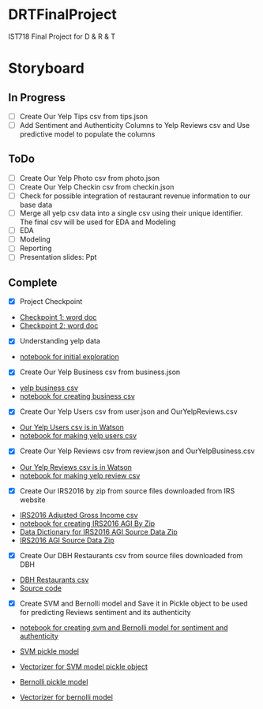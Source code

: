 # DRTFinalProject
IST718 Final Project for D &amp; R &amp; T
# Storyboard
## In Progress
- [ ] Create Our Yelp Tips csv from tips.json
- [ ] Add Sentiment and Authenticity Columns  to Yelp Reviews csv and Use predictive model to populate the columns

## ToDo
- [ ] Create Our Yelp Photo csv from photo.json
- [ ] Create Our Yelp Checkin csv from checkin.json
- [ ] Check for possible integration of restaurant revenue information to our base data
- [ ] Merge all yelp csv data into a single csv using their unique identifier. The final csv will  be used for EDA and Modeling
- [ ] EDA
- [ ] Modeling
- [ ] Reporting     
- [ ] Presentation slides: Ppt
## Complete
- [X] Project Checkpoint
* [Checkpoint 1: word doc](https://github.com/richpatanalytics/DRTFinalProject/blob/master/Paterson_.Week5ProjectCheckIn.docx)
* [Checkpoint 2: word doc](https://github.com/richpatanalytics/DRTFinalProject/blob/master/Paterson_.Week7ProjectCheckIn.docx)
       
- [x] Understanding yelp data
* [notebook for initial exploration](https://github.com/richpatanalytics/DRTFinalProject/blob/master/DescribeYelpData.ipynb)
      
- [x] Create Our Yelp Business csv from business.json
* [yelp business csv](https://github.com/richpatanalytics/DRTFinalProject/blob/master/ouryelpbusinesses.csv)
* [notebook for creating business csv](https://github.com/richpatanalytics/DRTFinalProject/blob/master/MakeOurYelpBusinesses.ipynb)
       
- [x] Create Our Yelp Users csv from user.json and OurYelpReviews.csv
* [Our Yelp Users csv is in Watson](https://dataplatform.cloud.ibm.com/projects/d24d039e-b23d-44d8-9c5c-a3ac98951474/assets?context=wdp)
* [notebook for making yelp users csv](https://github.com/richpatanalytics/DRTFinalProject/blob/master/MakeOurYelpUsers.ipynb)
       
- [x] Create Our Yelp Reviews csv from review.json and OurYelpBusiness.csv
* [Our Yelp Reviews csv is in Watson](https://dataplatform.cloud.ibm.com/projects/d24d039e-b23d-44d8-9c5c-a3ac98951474/assets?context=wdp)
* [notebook for making yelp review csv](https://github.com/richpatanalytics/DRTFinalProject/blob/master/MakeOurYelpReviews.ipynb)
       
- [x] Create Our IRS2016 by zip from source files downloaded from IRS website
* [IRS2016 Adjusted Gross Income csv](https://github.com/richpatanalytics/DRTFinalProject/blob/master/ourIRS2016byzip.csv)
* [notebook for creating IRS2016 AGI By Zip](https://github.com/richpatanalytics/DRTFinalProject/blob/master/MakeOurIRS2016Data.ipynb)
* [Data Dictionary for IRS2016 AGI Source Data Zip](https://github.com/richpatanalytics/DRTFinalProject/blob/master/16zpdoc.doc)
* [IRS2016 AGI Source Data Zip](https://github.com/richpatanalytics/DRTFinalProject/blob/master/16zpallnoagi.csv)

- [x] Create Our DBH Restaurants csv from source files downloaded from DBH
* [DBH Restaurants csv](https://github.com/richpatanalytics/DRTFinalProject/blob/master/DBHRestaurants.csv)
* [Source code](https://github.com/richpatanalytics/DRTFinalProject/blob/master/MakeOurDBHRestaurantData.rmd)  
       
- [x] Create SVM and Bernolli model and Save it in Pickle object to be used for predicting Reviews sentiment and its authenticity
* [notebook for creating svm and Bernolli model for sentiment and authenticity](https://github.com/richpatanalytics/DRTFinalProject/blob/master/DRT_Reviews_Model_SVM_BNB.ipynb)
* [SVM pickle model](https://github.com/richpatanalytics/DRTFinalProject/blob/master/SVM-model-for-sentiment-classification-in-reviews.sav)
      
* [Vectorizer for SVM model pickle object](https://github.com/richpatanalytics/DRTFinalProject/blob/master/SVM-model-for-sentiment-classification-in-review-vectorizer.sav)
      
* [Bernolli pickle model](https://github.com/richpatanalytics/DRTFinalProject/blob/master/BNB-model-for-lie-detection-in-reviews.sav)
      
* [Vectorizer for bernolli model](https://github.com/richpatanalytics/DRTFinalProject/blob/master/BNB-model-for-lie-detection-in-review-vectorizer.sav)
